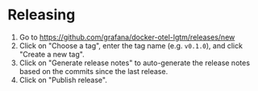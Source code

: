 # Releasing

1. Go to <https://github.com/grafana/docker-otel-lgtm/releases/new>
2. Click on "Choose a tag", enter the tag name (e.g. `v0.1.0`), and click "Create a new tag".
3. Click on "Generate release notes" to auto-generate the release notes based on the commits since the last release.
4. Click on "Publish release".

